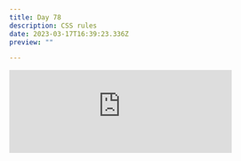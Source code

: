 ```yaml
---
title: Day 78
description: CSS rules
date: 2023-03-17T16:39:23.336Z
preview: ""

---
```

<iframe src="https://mastodontech.de/@larnius/110037193324585728/embed" class="mastodon-embed" style="max-width: 100%; border: 0" width="400" allowfullscreen="allowfullscreen"></iframe><script src="https://mastodontech.de/embed.js" async="async"></script>